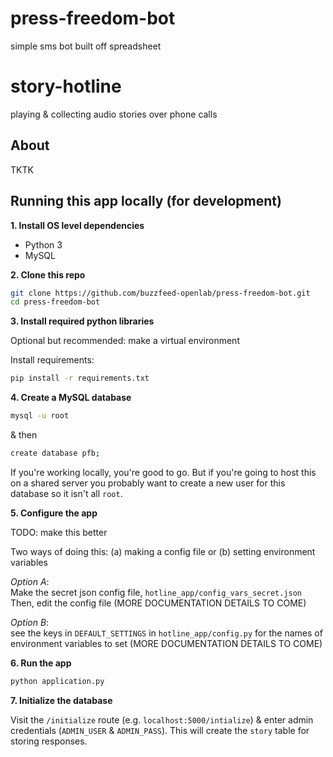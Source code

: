 # press-freedom-bot
simple sms bot built off spreadsheet
# story-hotline
playing &amp; collecting audio stories over phone calls

## About
TKTK

## Running this app locally (for development)
**1. Install OS level dependencies**
  - Python 3
  - MySQL

**2. Clone this repo**
  ```bash
  git clone https://github.com/buzzfeed-openlab/press-freedom-bot.git
  cd press-freedom-bot
  ```

**3. Install required python libraries**  

Optional but recommended: make a virtual environment

Install requirements:
```bash
pip install -r requirements.txt
```


**4. Create a MySQL database**

```bash
mysql -u root
```
& then
```bash
create database pfb;
```

If you're working locally, you're good to go. But if you're going to host this on a shared server you probably want to create a new user for this database so it isn't all `root`.

**5. Configure the app**

TODO: make this better

Two ways of doing this: (a) making a config file or (b) setting environment variables

*Option A*:  
Make the secret json config file, `hotline_app/config_vars_secret.json`
Then, edit the config file (MORE DOCUMENTATION DETAILS TO COME)

*Option B*:  
see the keys in `DEFAULT_SETTINGS` in `hotline_app/config.py` for the names of environment variables to set (MORE DOCUMENTATION DETAILS TO COME)

**6. Run the app**

  ```bash
  python application.py
  ```

**7. Initialize the database**

  Visit the `/initialize` route (e.g. `localhost:5000/intialize`) & enter admin credentials (`ADMIN_USER` & `ADMIN_PASS`). This will create the `story` table for storing responses.
